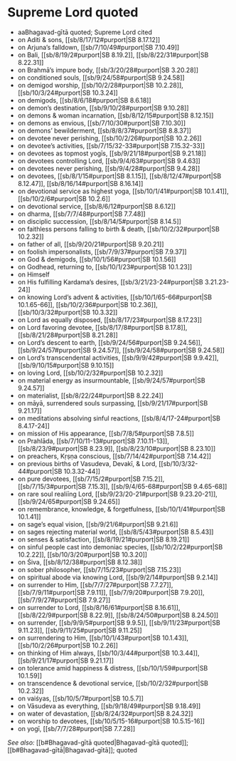 # Supreme Lord quoted

* aaBhagavad-gītā quoted; Supreme Lord cited 
* on Aditi & sons, [[sb/8/17/12#purport|SB 8.17.12]]
* on Arjuna’s falldown, [[sb/7/10/49#purport|SB 7.10.49]]
* on Bali, [[sb/8/19/2#purport|SB 8.19.2]], [[sb/8/22/31#purport|SB 8.22.31]]
* on Brahmā’s impure body, [[sb/3/20/28#purport|SB 3.20.28]]
* on conditioned souls, [[sb/9/24/58#purport|SB 9.24.58]]
* on demigod worship, [[sb/10/2/28#purport|SB 10.2.28]], [[sb/10/3/24#purport|SB 10.3.24]]
* on demigods, [[sb/8/6/18#purport|SB 8.6.18]]
* on demon’s destination, [[sb/9/10/28#purport|SB 9.10.28]]
* on demons & woman incarnation, [[sb/8/12/15#purport|SB 8.12.15]]
* on demons as envious, [[sb/7/10/30#purport|SB 7.10.30]]
* on demons’ bewilderment, [[sb/8/8/37#purport|SB 8.8.37]]
* on devotee never perishing, [[sb/10/2/26#purport|SB 10.2.26]]
* on devotee’s activities, [[sb/7/15/32-33#purport|SB 7.15.32-33]]
* on devotees as topmost yogīs, [[sb/9/21/18#purport|SB 9.21.18]]
* on devotees controlling Lord, [[sb/9/4/63#purport|SB 9.4.63]]
* on devotees never perishing, [[sb/9/4/28#purport|SB 9.4.28]]
* on devotees, [[sb/8/1/15#purport|SB 8.1.15]], [[sb/8/12/47#purport|SB 8.12.47]], [[sb/8/16/14#purport|SB 8.16.14]]
* on devotional service as highest yoga, [[sb/10/1/41#purport|SB 10.1.41]], [[sb/10/2/6#purport|SB 10.2.6]]
* on devotional service, [[sb/8/6/12#purport|SB 8.6.12]]
* on dharma, [[sb/7/7/48#purport|SB 7.7.48]]
* on disciplic succession, [[sb/8/14/5#purport|SB 8.14.5]]
* on faithless persons falling to birth & death, [[sb/10/2/32#purport|SB 10.2.32]]
* on father of all, [[sb/9/20/21#purport|SB 9.20.21]]
* on foolish impersonalists, [[sb/7/9/37#purport|SB 7.9.37]]
* on God & demigods, [[sb/10/1/56#purport|SB 10.1.56]]
* on Godhead, returning to, [[sb/10/1/23#purport|SB 10.1.23]]
* on Himself 
* on His fulfilling Kardama’s desires, [[sb/3/21/23-24#purport|SB 3.21.23-24]]
* on knowing Lord’s advent & activities, [[sb/10/1/65-66#purport|SB 10.1.65-66]], [[sb/10/2/36#purport|SB 10.2.36]], [[sb/10/3/32#purport|SB 10.3.32]]
* on Lord as equally disposed, [[sb/8/17/23#purport|SB 8.17.23]]
* on Lord favoring devotee, [[sb/8/17/8#purport|SB 8.17.8]], [[sb/8/21/28#purport|SB 8.21.28]]
* on Lord’s descent to earth, [[sb/9/24/56#purport|SB 9.24.56]], [[sb/9/24/57#purport|SB 9.24.57]], [[sb/9/24/58#purport|SB 9.24.58]]
* on Lord’s transcendental activities, [[sb/9/9/42#purport|SB 9.9.42]], [[sb/9/10/15#purport|SB 9.10.15]]
* on loving Lord, [[sb/10/2/32#purport|SB 10.2.32]]
* on material energy as insurmountable, [[sb/9/24/57#purport|SB 9.24.57]]
* on materialist, [[sb/8/22/24#purport|SB 8.22.24]]
* on māyā, surrendered souls surpassing, [[sb/9/21/17#purport|SB 9.21.17]]
* on meditations absolving sinful reactions, [[sb/8/4/17-24#purport|SB 8.4.17-24]]
* on mission of His appearance, [[sb/7/8/5#purport|SB 7.8.5]]
* on Prahlāda, [[sb/7/10/11-13#purport|SB 7.10.11-13]], [[sb/8/23/9#purport|SB 8.23.9]], [[sb/8/23/10#purport|SB 8.23.10]]
* on preachers, Kṛṣṇa conscious, [[sb/7/14/42#purport|SB 7.14.42]]
* on previous births of Vasudeva, Devakī, & Lord, [[sb/10/3/32-44#purport|SB 10.3.32-44]]
* on pure devotees, [[sb/7/15/2#purport|SB 7.15.2]], [[sb/7/15/3#purport|SB 7.15.3]], [[sb/9/4/65-68#purport|SB 9.4.65-68]]
* on rare soul realiīng Lord, [[sb/9/23/20-21#purport|SB 9.23.20-21]], [[sb/9/24/65#purport|SB 9.24.65]]
* on remembrance, knowledge, & forgetfulness, [[sb/10/1/41#purport|SB 10.1.41]]
* on sage’s equal vision, [[sb/9/21/6#purport|SB 9.21.6]]
* on sages rejecting material world, [[sb/8/5/43#purport|SB 8.5.43]]
* on senses & satisfaction, [[sb/8/19/21#purport|SB 8.19.21]]
* on sinful people cast into demoniac species, [[sb/10/2/22#purport|SB 10.2.22]], [[sb/10/3/20#purport|SB 10.3.20]]
* on Śiva, [[sb/8/12/38#purport|SB 8.12.38]]
* on sober philosopher, [[sb/7/15/23#purport|SB 7.15.23]]
* on spiritual abode via knowing Lord, [[sb/9/2/14#purport|SB 9.2.14]]
* on surrender to Him, [[sb/7/7/27#purport|SB 7.7.27]], [[sb/7/9/11#purport|SB 7.9.11]], [[sb/7/9/20#purport|SB 7.9.20]], [[sb/7/9/27#purport|SB 7.9.27]]
* on surrender to Lord, [[sb/8/16/61#purport|SB 8.16.61]], [[sb/8/22/9#purport|SB 8.22.9]], [[sb/8/24/50#purport|SB 8.24.50]]
* on surrender, [[sb/9/9/5#purport|SB 9.9.5]], [[sb/9/11/23#purport|SB 9.11.23]], [[sb/9/11/25#purport|SB 9.11.25]]
* on surrendering to Him, [[sb/10/1/43#purport|SB 10.1.43]], [[sb/10/2/26#purport|SB 10.2.26]]
* on thinking of Him always, [[sb/10/3/44#purport|SB 10.3.44]], [[sb/9/21/17#purport|SB 9.21.17]]
* on tolerance amid happiness & distress, [[sb/10/1/59#purport|SB 10.1.59]]
* on transcendence & devotional service, [[sb/10/2/32#purport|SB 10.2.32]]
* on vaiśyas, [[sb/10/5/7#purport|SB 10.5.7]]
* on Vāsudeva as everything, [[sb/9/18/49#purport|SB 9.18.49]]
* on water of devastation, [[sb/8/24/32#purport|SB 8.24.32]]
* on worship to devotees, [[sb/10/5/15-16#purport|SB 10.5.15-16]]
* on yogī, [[sb/7/7/28#purport|SB 7.7.28]]

*See also:* [[b#Bhagavad-gītā quoted|Bhagavad-gītā quoted]]; [[b#Bhagavad-gītā|Bhagavad-gītā]]; quoted
